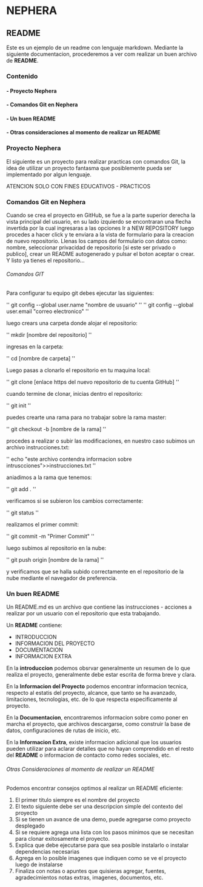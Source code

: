 # NEPHERA
## README

Este es un ejemplo de un readme con lenguaje markdown.
Mediante la siguiente documentacion, procederemos a ver com realizar un buen 
archivo de **README**.

### Contenido ### 

#### - Proyecto Nephera ####

#### - Comandos Git en Nephera ####

#### - Un buen README ####

#### - Otras consideraciones al momento de realizar un README ####


### Proyecto Nephera ###

El siguiente es un proyecto para realizar practicas con comandos Git, 
la idea de utilizar un proyecto fantasma que posiblemente pueda
ser implementado por algun lenguaje.

ATENCION SOLO CON FINES EDUCATIVOS - PRACTICOS


### Comandos Git en Nephera ###


Cuando se crea el proyecto en GitHub, se fue a la parte superior derecha 
la vista principal del usuario, en su lado izquierdo se encontraran 
una flecha invertida por la cual ingresaras a las opciones 
Ir a NEW REPOSITORY
luego procedes a hacer click y te enviara a la vista de formulario
para la creacion de nuevo repositorio.
Llenas los campos del formulario con datos como: nombre, seleccionar 
privacidad de repositorio [si este ser privado o publico], crear un 
README autogenerado y pulsar el boton aceptar o crear.
Y listo ya tienes el repositorio...


###### Comandos GIT ######



Para configurar tu equipo git debes ejecutar las siguientes:

'' git config --global user.name "nombre de usuario" ''
'' git config --global user.email "correo electronico" ''

luego crears una carpeta donde alojar el repositorio:

'' mkdir [nombre del repositorio] ''

ingresas en la carpeta:

'' cd [nombre de carpeta] ''

Luego pasas a clonarlo el repositorio en tu maquina local:

'' git clone [enlace https del nuevo repositorio de tu cuenta GitHub] ''

cuando termine de clonar, inicias dentro el repositorio:

'' git init ''

puedes crearte una rama para no trabajar sobre la rama master:

'' git checkout -b [nombre de la rama] ''

procedes a realizar o subir las modificaciones, en nuestro caso
subimos un archivo instrucciones.txt:

'' echo "este archivo contendra informacion sobre intruscciones">>instrucciones.txt ''

aniadimos a la rama que tenemos:

'' git add . ''

verificamos si se subieron los cambios correctamente:

'' git status ''

realizamos el primer commit:

'' git commit -m "Primer Commit" ''

luego subimos al repositorio en la nube:

'' git push origin [nombre de la rama] ''

y verificamos que se halla subido correctamente en el repositorio de la nube
mediante el navegador de preferencia.


### Un buen README ###


Un README.md es un archivo que contiene las instrucciones - acciones 
a realizar por un usuario con el repositorio que esta trabajando.

Un **README** contiene: 
- INTRODUCCION
- INFORMACION DEL PROYECTO
- DOCUMENTACION
- INFORMACION EXTRA

En la __introduccion__ podemos obsrvar generalmente un resumen de lo que 
realiza el proyecto, generalmente debe estar escrita de forma breve y
clara.

En la __Informacion del Proyecto__ podemos encontrar informacion tecnica, 
respecto al estatis del proyecto, alcance, que tanto se ha avanzado, 
limitaciones, tecnologias, etc. de lo que respecta especificamente al 
proyecto.

En la __Documentacion__, encontraremos informacion sobre como poner en marcha
el proyecto, que archivos descargarse, como construir la base de datos,
configuraciones de rutas de inicio, etc.

En la __Informacion Extra__, existe informacion adicional que los usuarios
pueden utilizar para aclarar detalles que no hayan comprendido en el resto
del **README** o informacion de contacto como redes sociales, etc.

###### Otras Consideraciones al momento de realizar un README ######


Podemos encontrar consejos optimos al realizar un README eficiente:
1. El primer titulo siempre es el nombre del proyecto
2. El texto siguiente debe ser una descripcion simple del contexto del proyecto
3. Si se tienen un avance de una demo, puede agregarse como proyecto desplegado
4. Si se requiere agrega una lista con los pasos minimos que se necesitan para
	clonar exitosamente el proyecto.
5. Explica que debe ejecutarse para que sea posible instalarlo o instalar 
	dependencias necesarias
6. Agrega en lo posible imagenes que indiquen como se ve el proyecto luego de instalarse
7. Finaliza con notas o apuntes que quisieras agregar, fuentes, agradecimientos
	notas extras, imagenes, documentos, etc.

